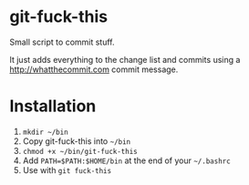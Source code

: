 # git-fuck-this

Small script to commit stuff.

It just adds everything to the change list and commits using a http://whatthecommit.com commit message.

# Installation

1. `mkdir ~/bin`
2. Copy git-fuck-this into `~/bin`
3. `chmod +x ~/bin/git-fuck-this`
4. Add `PATH=$PATH:$HOME/bin` at the end of your `~/.bashrc`
5. Use with `git fuck-this`
